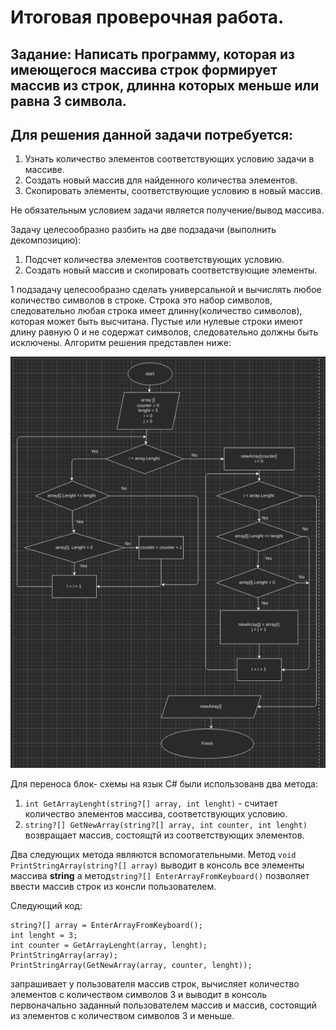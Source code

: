 # Итоговая проверочная работа.

## Задание: Написать программу, которая из имеющегося массива строк формирует массив из строк, длинна которых меньше или равна 3 символа. 

## Для решения данной задачи потребуется:

1. Узнать количество элементов соответствующих условию задачи в массиве.
2. Создать новый массив для найденного количества элементов.
3. Скопировать элементы, соответствующие условию в новый массив.

Не обязательным условием задачи является получение/вывод массива. 

Задачу целесообразно разбить на две подзадачи (выполнить декомпозицию):
1. Подсчет количества элементов соответствующих условию.
2. Создать новый массив и скопировать соответствующие элементы.

1 подзадачу целесообразно сделать универсальной и вычислять любое количество символов в строке.
Строка это набор символов, следовательно любая строка имеет длинну(количество символов), которая может быть высчитана. Пустые или нулевые строки имеют длину равную 0 и не содержат символов, следовательно должны быть исключены.
Алгоритм решения представлен ниже:


![](Algorithm.png)


Для переноса блок- схемы на язык C# были использованв два метода:
1. `int GetArrayLenght(string?[] array, int lenght)` - считает количество элементов массива, соответствующих условию.
2. `string?[] GetNewArray(string?[] array, int counter, int lenght)` возвращает массив, состоящтй из соответствующих элементов.

Два следующих метода являются вспомогательными.
 Метод `void PrintStringArray(string?[] array)` выводит в консоль все элементы массива **string** а метод`string?[] EnterArrayFromKeyboard()` позволяет ввести массив строк из консли пользователем.

Следующий код:
```
string?[] array = EnterArrayFromKeyboard();
int lenght = 3;
int counter = GetArrayLenght(array, lenght);
PrintStringArray(array);
PrintStringArray(GetNewArray(array, counter, lenght));

```
запрашивает у пользователя массив строк, вычисляет количество элементов с количеством символов 3 и выводит в консоль первоначально заданный пользователем массив и массив, состоящий из элементов с количеством символов 3 и меньше.







      